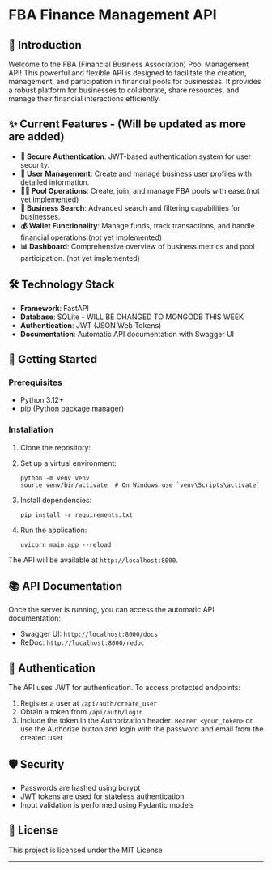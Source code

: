 # FBA Finance Management API

## 🚀 Introduction

Welcome to the FBA (Financial Business Association) Pool Management API! This powerful and flexible API is designed to facilitate the creation, management, and participation in financial pools for businesses. It provides a robust platform for businesses to collaborate, share resources, and manage their financial interactions efficiently.

## ✨ Current Features - (Will be updated as more are added)

- **🔐 Secure Authentication**: JWT-based authentication system for user security.
- **👥 User Management**: Create and manage business user profiles with detailed information.
- **🏊‍♂️ Pool Operations**: Create, join, and manage FBA pools with ease.(not yet implemented)
- **💼 Business Search**: Advanced search and filtering capabilities for businesses.
- **💰 Wallet Functionality**: Manage funds, track transactions, and handle financial operations.(not yet implemented)
- **📊 Dashboard**: Comprehensive overview of business metrics and pool participation. (not yet implemented)

## 🛠 Technology Stack

- **Framework**: FastAPI
- **Database**: SQLite - WILL BE CHANGED TO MONGODB THIS WEEK
- **Authentication**: JWT (JSON Web Tokens)
- **Documentation**: Automatic API documentation with Swagger UI

## 🚀 Getting Started

### Prerequisites

- Python 3.12+
- pip (Python package manager)

### Installation

1. Clone the repository:

2. Set up a virtual environment:
   ```
   python -m venv venv
   source venv/bin/activate  # On Windows use `venv\Scripts\activate`
   ```

3. Install dependencies:
   ```
   pip install -r requirements.txt
   ```

4. Run the application:
   ```
   uvicorn main:app --reload
   ```

The API will be available at `http://localhost:8000`.

## 📚 API Documentation

Once the server is running, you can access the automatic API documentation:

- Swagger UI: `http://localhost:8000/docs`
- ReDoc: `http://localhost:8000/redoc`

## 🔑 Authentication

The API uses JWT for authentication. To access protected endpoints:

1. Register a user at `/api/auth/create_user`
2. Obtain a token from `/api/auth/login`
3. Include the token in the Authorization header: `Bearer <your_token>` or use the Authorize button and login with the password and email from the created user


## 🛡 Security

- Passwords are hashed using bcrypt
- JWT tokens are used for stateless authentication
- Input validation is performed using Pydantic models


## 📄 License

This project is licensed under the MIT License 


---
